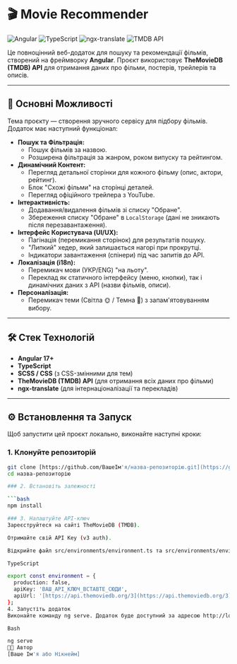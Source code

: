 # 🎬 Movie Recommender

![Angular](https://img.shields.io/badge/Angular-v17%2B-DD0031?logo=angular)
![TypeScript](https://img.shields.io/badge/TypeScript-5.4%2B-3178C6?logo=typescript)
![ngx-translate](https://img.shields.io/badge/ngx--translate-v15-E85600)
![TMDB API](https://img.shields.io/badge/API-TMDB-01B4E4?logo=themoviedatabase)

Це повноцінний веб-додаток для пошуку та рекомендації фільмів, створений на фреймворку **Angular**. Проєкт використовує **TheMovieDB (TMDB) API** для отримання даних про фільми, постерів, трейлерів та описів.

---

## 🚀 Основні Можливості

Тема проєкту — створення зручного сервісу для підбору фільмів. Додаток має наступний функціонал:

* **Пошук та Фільтрація:**
    * Пошук фільмів за назвою.
    * Розширена фільтрація за жанром, роком випуску та рейтингом.
* **Динамічний Контент:**
    * Перегляд детальної сторінки для кожного фільму (опис, актори, рейтинг).
    * Блок "Схожі фільми" на сторінці деталей.
    * Перегляд офіційного трейлера з YouTube.
* **Інтерактивність:**
    * Додавання/видалення фільмів зі списку "Обране".
    * Збереження списку "Обране" в `LocalStorage` (дані не зникають після перезавантаження).
* **Інтерфейс Користувача (UI/UX):**
    * Пагінація (перемикання сторінок) для результатів пошуку.
    * "Липкий" хедер, який залишається нагорі при прокрутці.
    * Індикатори завантаження (спінери) під час запитів до API.
* **Локалізація (i18n):**
    * Перемикач мови (УКР/ENG) "на льоту".
    * Переклад як статичного інтерфейсу (меню, кнопки), так і динамічних даних з API (назви фільмів, описи).
* **Персоналізація:**
    * Перемикач теми (Світла 🌞 / Темна 🌙) з запам'ятовуванням вибору.

---

## 🛠️ Стек Технологій

* **Angular 17+**
* **TypeScript**
* **SCSS / CSS** (з CSS-змінними для тем)
* **TheMovieDB (TMDB) API** (для отримання всіх даних про фільми)
* **ngx-translate** (для інтернаціоналізації та перекладів)

---

## ⚙️ Встановлення та Запуск

Щоб запустити цей проєкт локально, виконайте наступні кроки:

### 1. Клонуйте репозиторій

```bash
git clone [https://github.com/ВашеІм'я/назва-репозиторію.git](https://github.com/ВашеІм'я/назва-репозиторію.git)
cd назва-репозиторію

### 2. Встановіть залежності

```bash
npm install

### 3. Налаштуйте API-ключ
Зареєструйтеся на сайті TheMovieDB (TMDB).

Отримайте свій API Key (v3 auth).

Відкрийте файл src/environments/environment.ts та src/environments/environment.prod.ts і вставте ваш ключ у поле apiKey:

TypeScript

export const environment = {
  production: false,
  apiKey: 'ВАШ_API_КЛЮЧ_ВСТАВТЕ_СЮДИ',
  apiUrl: '[https://api.themoviedb.org/3](https://api.themoviedb.org/3)'
};
4. Запустіть додаток
Виконайте команду ng serve. Додаток буде доступний за адресою http://localhost:4200/.

Bash

ng serve
👨‍💻 Автор
[Ваше Ім'я або Нікнейм]

